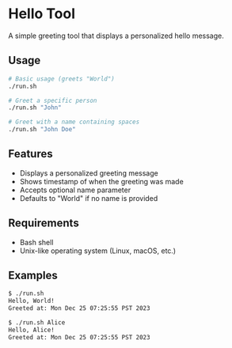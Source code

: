 # Hello Tool

A simple greeting tool that displays a personalized hello message.

## Usage

```bash
# Basic usage (greets "World")
./run.sh

# Greet a specific person
./run.sh "John"

# Greet with a name containing spaces
./run.sh "John Doe"
```

## Features

- Displays a personalized greeting message
- Shows timestamp of when the greeting was made
- Accepts optional name parameter
- Defaults to "World" if no name is provided

## Requirements

- Bash shell
- Unix-like operating system (Linux, macOS, etc.)

## Examples

```bash
$ ./run.sh
Hello, World!
Greeted at: Mon Dec 25 07:25:55 PST 2023

$ ./run.sh Alice
Hello, Alice!
Greeted at: Mon Dec 25 07:25:55 PST 2023
``` 